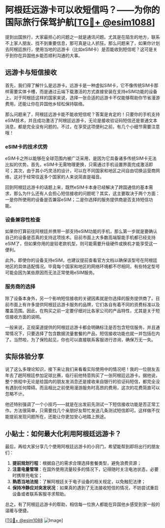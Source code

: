 # 阿根廷远游卡可以收短信吗？——为你的国际旅行保驾护航[[TG💪+ @esim1088](https://t.me/s/esim1088)]

提到出国旅行，大家最担心的问题之一就是通讯问题。尤其是在陌生的地方，联系不上家人朋友、找不到重要信息，那可真是让人抓狂。那么问题来了，如果你计划去阿根廷旅行，使用当地的远游卡（比如eSIM卡）是否能收到短信呢？这可是关乎到你在异国他乡能否顺利沟通的大事。

## 远游卡与短信接收

首先，我们得了解什么是远游卡。远游卡是一种虚拟SIM卡，它不像传统SIM卡那样需要实体卡槽，而是通过云端下载激活的方式直接安装在支持eSIM功能的设备上。对于阿根廷这样的国家来说，选择一张合适的远游卡不仅能够帮助你节省漫游费用，还能让你在异国他乡轻松保持联络。

那么问题来了，阿根廷远游卡能不能收短信呢？答案是肯定的！只要你的手机支持eSIM技术，并且成功激活了阿根廷远游卡，无论是接收验证码短信还是普通文本消息，都是完全没有问题的。不过，在享受这项便利之前，有几个小细节需要注意哦！

### eSIM卡的技术优势

eSIM卡之所以能够在全球范围内被广泛采用，是因为它具备诸多传统SIM卡无法比拟的优势。首先，eSIM卡无需物理更换，只需通过手机设置界面完成激活即可；其次，由于其小巧灵活的设计，可以在不同国家和地区之间自由切换运营商网络，这对于经常往返多个国家的人来说简直是福音。

回到阿根廷远游卡的话题上来，既然eSIM卡本身已经解决了跨国通信的基本需求，那么为什么还有人会担心短信接收的问题呢？其实，这主要取决于两个方面：一是你所使用的设备是否兼容eSIM；二是你选择的服务提供商是否支持短信功能。

### 设备兼容性检查

如果你打算前往阿根廷并携带一部支持eSIM功能的手机，那么第一步就是要确认自己的设备是否真的支持这项技术。目前市面上大多数高端智能手机都已经支持eSIM了，但如果你用的是较老款机型，则可能需要升级硬件或换机才能享受这一便利。

此外，即使你的设备支持eSIM，也建议提前查看官方文档以确保该型号在阿根廷地区的具体适配情况。毕竟每个国家和地区的网络环境都不尽相同，有些特定型号可能会因为某些原因而无法正常使用eSIM服务。

### 服务商的选择

除了设备本身外，另一个影响短信接收的关键因素就是你选择的服务提供商了。目前市面上有许多提供阿根廷远游卡服务的品牌，它们各自有着不同的资费标准以及覆盖范围。因此，在购买之前一定要仔细对比各家公司的产品特性，尤其是关于短信接收方面的说明。

一般来说，正规渠道提供的阿根廷远游卡都会明确标注是否包含短信服务，并且通常情况下，只要选择了包含数据流量套餐的产品，短信接收功能也就一并包括在内了。当然啦，为了保险起见，你也可以直接联系客服进行咨询，确保万无一失。

## 实际体验分享

说了这么多理论知识，接下来让我们来看看实际使用中的情况吧！我的一位朋友去年去了趟阿根廷参加足球比赛，临行前他特意购买了一张阿根廷远游卡。据他说，整个旅程中无论是给国内的朋友发消息还是接收来自银行的验证码短信，都完全没有遇到任何障碍。而且相比之前使用漫游服务时高昂的费用，这次的花费简直可以忽略不计。

他还特别强调了一个小技巧——就是在出发前先测试一下短信接收功能是否正常工作。方法很简单，只需要找几个亲朋好友帮忙发送几条测试短信即可。这样做不仅能提前发现问题所在，还能让你更加安心地踏上旅途。

## 小贴士：如何最大化利用阿根廷远游卡？

最后，再给大家分享几个使用阿根廷远游卡的小窍门，希望能帮到即将出行的朋友们：

1. **提前规划行程**：根据自己的需求合理选择套餐类型，避免浪费资源；
2. **注意电量管理**：在国外使用流量较多的情况下，记得随时关注电池状态，必要时携带充电宝；
3. **熟悉当地法规**：了解阿根廷关于电子设备的相关规定，以免触犯法律；
4. **保持冷静应对突发状况**：如果真的遇到了无法接收短信的情况，不妨尝试重启设备或者联系客服寻求帮助。

总之，有了阿根廷远游卡的帮助，相信每一位旅人都能在异国他乡感受到家一般的温暖与便捷。

[[TG💪+ @esim1088](https://t.me/s/esim1088) ![Image](https://i.postimg.cc/4NQfJmqS/Snipaste-2025-05-13-00-14-12.png)]